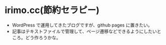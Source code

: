 # irimo.cc(節約セラピー)

* WordPress で運用してきたブログですが、github pages に置きたい。
* 記事はテキストファイルで管理して、ページ遷移などできるようにしたいところ。どう作ろうかな。
